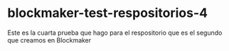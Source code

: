 # blockmaker-test-respositorios-4
Este es la cuarta prueba que hago para el respositorio que es el segundo que creamos en Blockmaker
